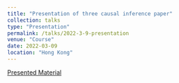 ```yaml
---
title: "Presentation of three causal inference paper"
collection: talks
type: "Presentation"
permalink: /talks/2022-3-9-presentation
venue: "Course"
date: 2022-03-09
location: "Hong Kong"
---
```


[Presented Material](/files/identification_3paper_presentation.pdf)
